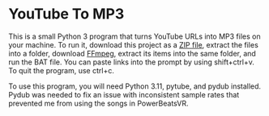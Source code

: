 # YouTube To MP3

This is a small Python 3 program that turns YouTube URLs into MP3 files on your machine. To run it, download this project as a [ZIP file](https://github.com/KINGTUT10101/YouTube-To-MP3/archive/refs/heads/main.zip), extract the files into a folder, download [FFmpeg](https://ffmpeg.org/download.html#build-windows), extract its items into the same folder, and run the BAT file. You can paste links into the prompt by using shift+ctrl+v. To quit the program, use ctrl+c.

To use this program, you will need Python 3.11, pytube, and pydub installed. Pydub was needed to fix an issue with inconsistent sample rates that prevented me from using the songs in PowerBeatsVR.
